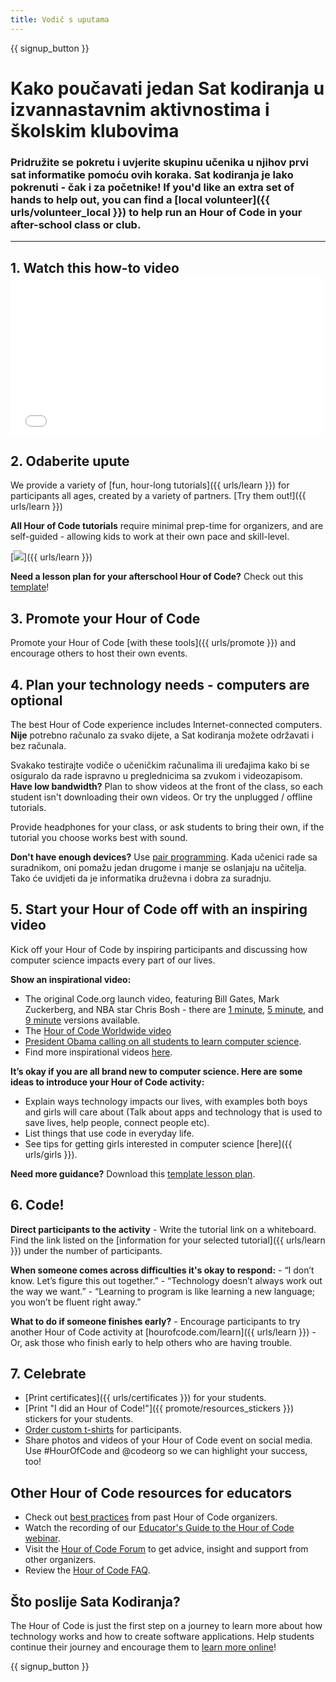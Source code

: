 ```yaml
---
title: Vodič s uputama
---
```


{{ signup_button }}

# Kako poučavati jedan Sat kodiranja u izvannastavnim aktivnostima i školskim klubovima

### Pridružite se pokretu i uvjerite skupinu učenika u njihov prvi sat informatike pomoću ovih koraka. Sat kodiranja je lako pokrenuti - čak i za početnike! If you'd like an extra set of hands to help out, you can find a [local volunteer]({{ urls/volunteer_local }}) to help run an Hour of Code in your after-school class or club.

* * *

## 1. Watch this how-to video <iframe width="500" height="255" src="//www.youtube.com/embed/SrnvvWDm73k" frameborder="0" allowfullscreen mark="crwd-mark"></iframe> 

## 2. Odaberite upute

We provide a variety of [fun, hour-long tutorials]({{ urls/learn }}) for participants all ages, created by a variety of partners. [Try them out!]({{ urls/learn }})

**All Hour of Code tutorials** require minimal prep-time for organizers, and are self-guided - allowing kids to work at their own pace and skill-level.

[![](/images/fit-700/tutorials.png)]({{ urls/learn }})

**Need a lesson plan for your afterschool Hour of Code?** Check out this [template](/files/AfterschoolEducatorLessonPlanOutline.docx)!

## 3. Promote your Hour of Code

Promote your Hour of Code [with these tools]({{ urls/promote }}) and encourage others to host their own events.

## 4. Plan your technology needs - computers are optional

The best Hour of Code experience includes Internet-connected computers. **Nije** potrebno računalo za svako dijete, a Sat kodiranja možete održavati i bez računala.

Svakako testirajte vodiče o učeničkim računalima ili uređajima kako bi se osiguralo da rade ispravno u preglednicima sa zvukom i videozapisom. **Have low bandwidth?** Plan to show videos at the front of the class, so each student isn't downloading their own videos. Or try the unplugged / offline tutorials.

Provide headphones for your class, or ask students to bring their own, if the tutorial you choose works best with sound.

**Don't have enough devices?** Use [pair programming](https://www.youtube.com/watch?v=vgkahOzFH2Q). Kada učenici rade sa suradnikom, oni pomažu jedan drugome i manje se oslanjaju na učitelja. Tako će uvidjeti da je informatika druževna i dobra za suradnju.

## 5. Start your Hour of Code off with an inspiring video

Kick off your Hour of Code by inspiring participants and discussing how computer science impacts every part of our lives.

**Show an inspirational video:**

- The original Code.org launch video, featuring Bill Gates, Mark Zuckerberg, and NBA star Chris Bosh - there are [1 minute](https://www.youtube.com/watch?v=qYZF6oIZtfc), [5 minute](https://www.youtube.com/watch?v=nKIu9yen5nc), and [9 minute](https://www.youtube.com/watch?v=dU1xS07N-FA) versions available.
- The [Hour of Code Worldwide video](https://www.youtube.com/watch?v=KsOIlDT145A)
- [President Obama calling on all students to learn computer science](https://www.youtube.com/watch?v=6XvmhE1J9PY).
- Find more inspirational videos [here](https://www.youtube.com/playlist?list=PLzdnOPI1iJNfpD8i4Sx7U0y2MccnrNZuP).

**It’s okay if you are all brand new to computer science. Here are some ideas to introduce your Hour of Code activity:**

- Explain ways technology impacts our lives, with examples both boys and girls will care about (Talk about apps and technology that is used to save lives, help people, connect people etc).
- List things that use code in everyday life.
- See tips for getting girls interested in computer science [here]({{ urls/girls }}).

**Need more guidance?** Download this [template lesson plan](/files/AfterschoolEducatorLessonPlanOutline.docx).

## 6. Code!

**Direct participants to the activity** - Write the tutorial link on a whiteboard. Find the link listed on the [information for your selected tutorial]({{ urls/learn }}) under the number of participants.

**When someone comes across difficulties it's okay to respond:** - “I don’t know. Let’s figure this out together.” - “Technology doesn’t always work out the way we want.” - “Learning to program is like learning a new language; you won’t be fluent right away.”

**What to do if someone finishes early?** - Encourage participants to try another Hour of Code activity at [hourofcode.com/learn]({{ urls/learn }}) - Or, ask those who finish early to help others who are having trouble.

## 7. Celebrate

- [Print certificates]({{ urls/certificates }}) for your students.
- [Print "I did an Hour of Code!"]({{ promote/resources_stickers }}) stickers for your students.
- [Order custom t-shirts](http://blog.code.org/post/132608499493/hour-of-code-shirts-and-more) for participants.
- Share photos and videos of your Hour of Code event on social media. Use #HourOfCode and @codeorg so we can highlight your success, too!

## Other Hour of Code resources for educators

- Check out [best practices](http://www.slideshare.net/TeachCode/hour-of-code-best-practices-for-successful-educators-51273466) from past Hour of Code organizers.
- Watch the recording of our [Educator's Guide to the Hour of Code webinar](https://youtu.be/EJeMeSW2-Mw).
- Visit the [Hour of Code Forum](http://forum.code.org/c/plc/hour-of-code) to get advice, insight and support from other organizers.
- Review the [Hour of Code FAQ](https://help.edraak.org/hc/en-us/categories/200147083-Hour-of-Code).

## Što poslije Sata Kodiranja?

The Hour of Code is just the first step on a journey to learn more about how technology works and how to create software applications. Help students continue their journey and encourage them to [learn more online](/beyond)!

{{ signup_button }}